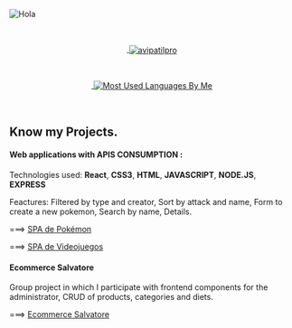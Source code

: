 
![Hola](https://user-images.githubusercontent.com/70674906/135950492-394ab8ae-3ff1-4cc5-b242-197a4fa9ef78.gif)



<br><a href="https://avipatilweb.me/"><p align="center">&nbsp;<img align="center" href="https://github.com/Davoyandun" src="https://github-readme-stats.vercel.app/api?username=Davoyandun&theme=chartreuse-dark&show_icons=true" alt="avipatilpro"/></p></a>


<br><a href="https://avipatilweb.me/"><p align="center">&nbsp;<img align="center" src="https://github-readme-stats.vercel.app/api/top-langs/?username=Davoyandun&theme=chartreuse-dark&layout=compact&langs_count=10&hide_border=true&show_icons=true" alt="Most Used Languages By Me"/></p></a><br> 

## Know my Projects.
#### Web applications with  APIS CONSUMPTION :

Technologies used:
**React**, **CSS3**, **HTML**, **JAVASCRIPT**, **NODE.JS**, **EXPRESS**

Feactures: Filtered by type and creator, Sort by attack and name, Form to create  a new pokemon, Search by name, Details.

===>     [SPA de Pokémon](https://github.com/Davoyandun/App-React-PokeAPI)

===> [SPA de Videojuegos](https://github.com/Davoyandun/Proyecto-API-Videojuegos)


#### Ecommerce Salvatore
Group project in which I participate with frontend components for the administrator, CRUD of products, categories and diets.

===> [Ecommerce Salvatore](https://github.com/fsesin/ecommerce-dietetica "Ecommerce Salvatore")

